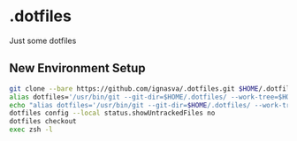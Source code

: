# .dotfiles
Just some dotfiles

## New Environment Setup
```bash
git clone --bare https://github.com/ignasva/.dotfiles.git $HOME/.dotfiles
alias dotfiles='/usr/bin/git --git-dir=$HOME/.dotfiles/ --work-tree=$HOME'
echo "alias dotfiles='/usr/bin/git --git-dir=$HOME/.dotfiles/ --work-tree=$HOME'" >> $HOME/.zshrc
dotfiles config --local status.showUntrackedFiles no
dotfiles checkout
exec zsh -l
```
